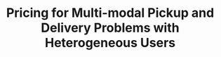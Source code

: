 ---
title: "Pricing for Multi-modal Pickup and Delivery Problems with Heterogeneous Users"
collections: publications
venue: "Transportation Research Part C: Emerging Technologies, September 2024"
citation: "Mark Beliaev, Negar Mehr, and Ramtin Pedarsani."
paperurl: "https://doi.org/10.1016/j.trc.2024.104864"
links:
    arXiv: "https://arxiv.org/abs/2303.10253"
    doi: "https://doi.org/10.1016/j.trc.2024.104864"
    github: "https://github.com/mbeliaev1/mdrp"
---
